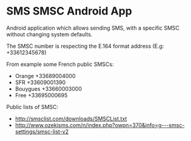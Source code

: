 SMS SMSC Android App
====================

Android application which allows sending SMS, with a specific SMSC without changing system defaults.

The SMSC number is respecting the E.164 format address (E.g: +33612345678)

From example some French public SMSCs:
* Orange    +33689004000
* SFR       +33609001390
* Bouygues  +33660003000
* Free      +33695000695

Public lists of SMSC:
* http://smsclist.com/downloads/SMSCList.txt
* http://www.ozekisms.com/n/index.php?owpn=370&info=g---smsc-settings/smsc-list-v2
